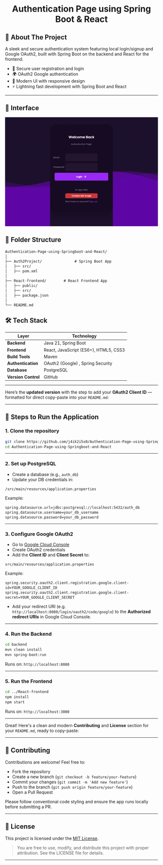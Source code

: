 <h1 align="center">Authentication Page using Spring Boot & React</h1>


## 🚀 About The Project

A sleek and secure authentication system featuring local login/signup and Google OAuth2, built with Spring Boot on the backend and React for the frontend.

- 🔐 Secure user registration and login
- 🌍 OAuth2 Google authentication
- 🎨 Modern UI with responsive design
- ⚡ Lightning fast development with Spring Boot and React

---

## 🎥 Interface

![Webpage](./img/Loginpage.gif)

## 📂 Folder Structure
```
Authentication-Page-using-Springboot-and-React/
│
├── Auth2Project/               # Spring Boot App
│   ├── src/
│   ├── pom.xml
│
├── React-frontend/        # React Frontend App
│   ├── public/
│   ├── src/
│   ├── package.json
│       
└── README.md
```


## 🛠️ Tech Stack

| Layer              | Technology                                                                                                  |
|--------------------|-------------------------------------------------------------------------------------------------------------|
| **Backend**        | Java 21, Spring Boot                                                                       |
| **Frontend**       | React, JavaScript (ES6+), HTML5, CSS3           |
| **Build Tools**    | Maven                                                                           |
| **Authentication** | OAuth2 (Google) , Spring Security                                                                                           |
| **Database**       | PostgreSQL      |                                                                         |
| **Version Control** | GitHub                              |
---

Here’s the **updated version** with the step to add your **OAuth2 Client ID** — formatted for direct copy-paste into your `README.md`:

---

## 🚀 Steps to Run the Application

### 1. Clone the repository

```bash
git clone https://github.com/j4ik2i5x0/Authentication-Page-using-Springboot-and-React.git
cd Authentication-Page-using-Springboot-and-React
```

---

### 2. Set up PostgreSQL

* Create a database (e.g., `auth_db`)
* Update your DB credentials in:

```
/src/main/resources/application.properties
```

Example:

```properties
spring.datasource.url=jdbc:postgresql://localhost:5432/auth_db
spring.datasource.username=your_db_username
spring.datasource.password=your_db_password
```

---

### 3. Configure Google OAuth2

* Go to [Google Cloud Console](https://console.cloud.google.com/)
* Create OAuth2 credentials
* Add the **Client ID** and **Client Secret** to:

```
src/main/resources/application.properties
```

Example:

```properties
spring.security.oauth2.client.registration.google.client-id=YOUR_GOOGLE_CLIENT_ID
spring.security.oauth2.client.registration.google.client-secret=YOUR_GOOGLE_CLIENT_SECRET
```

* Add your redirect URI (e.g. `http://localhost:8080/login/oauth2/code/google`) to the **Authorized redirect URIs** in Google Cloud Console.

---

### 4. Run the Backend

```bash
cd backend
mvn clean install
mvn spring-boot:run
```

Runs on: `http://localhost:8080`

---

### 5. Run the Frontend

```bash
cd ../React-frontend
npm install
npm start
```

Runs on: `http://localhost:3000`

---
Great! Here's a clean and modern **Contributing** and **License** section for your `README.md`, ready to copy-paste:

---

## 🤝 Contributing

Contributions are welcome! Feel free to:

* Fork the repository
* Create a new branch (`git checkout -b feature/your-feature`)
* Commit your changes (`git commit -m 'Add new feature'`)
* Push to the branch (`git push origin feature/your-feature`)
* Open a Pull Request

Please follow conventional code styling and ensure the app runs locally before submitting a PR.

---

## 📝 License

This project is licensed under the [MIT License](LICENSE).

> You are free to use, modify, and distribute this project with proper attribution. See the LICENSE file for details.

---

